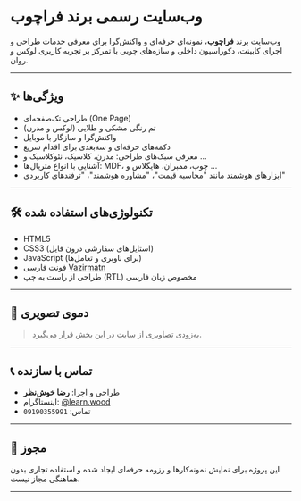 
# وب‌سایت رسمی برند فراچوب

وب‌سایت برند **فراچوب**، نمونه‌ای حرفه‌ای و واکنش‌گرا برای معرفی خدمات طراحی و اجرای کابینت، دکوراسیون داخلی و سازه‌های چوبی با تمرکز بر تجربه کاربری لوکس و روان.

---

## ✨ ویژگی‌ها

- طراحی تک‌صفحه‌ای (One Page)
- تم رنگی مشکی و طلایی (لوکس و مدرن)
- واکنش‌گرا و سازگار با موبایل
- دکمه‌های حرفه‌ای و سه‌بعدی برای اقدام سریع
- معرفی سبک‌های طراحی: مدرن، کلاسیک، نئوکلاسیک و ...
- آشنایی با انواع متریال‌ها: MDF، چوب، ممبران، هایگلاس و ...
- ابزارهای هوشمند مانند "محاسبه قیمت"، "مشاوره هوشمند"، "ترفندهای کاربردی"

---

## 🛠 تکنولوژی‌های استفاده شده

- HTML5
- CSS3 (استایل‌های سفارشی درون فایل)
- JavaScript (برای ناوبری و تعامل‌ها)
- فونت فارسی [Vazirmatn](https://fonts.google.com/specimen/Vazirmatn)
- طراحی از راست به چپ (RTL) مخصوص زبان فارسی

---

## 📸 دموی تصویری

> به‌زودی تصاویری از سایت در این بخش قرار می‌گیرد.

---

## 📞 تماس با سازنده

- طراحی و اجرا: **رضا خوش‌نظر**  
- اینستاگرام: [@learn.wood](https://www.instagram.com/learn.wood)  
- تماس: `09190355991`

---

## 📝 مجوز

این پروژه برای نمایش نمونه‌کارها و رزومه حرفه‌ای ایجاد شده و استفاده تجاری بدون هماهنگی مجاز نیست.

---
